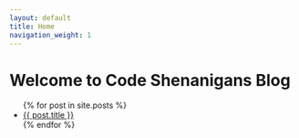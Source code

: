 ```yaml
---
layout: default  
title: Home  
navigation_weight: 1  
---
```


# Welcome to Code Shenanigans Blog

<ul>
  {% for post in site.posts %}
    <li>
      <a href="{{ post.url }}">{{ post.title }}</a>
    </li>
  {% endfor %}
</ul>
